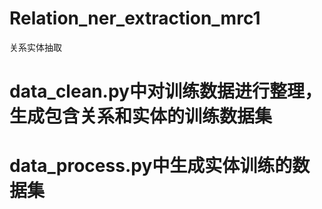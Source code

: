 # Relation_ner_extraction_mrc1
关系实体抽取

# data_clean.py中对训练数据进行整理，生成包含关系和实体的训练数据集 
# data_process.py中生成实体训练的数据集 
